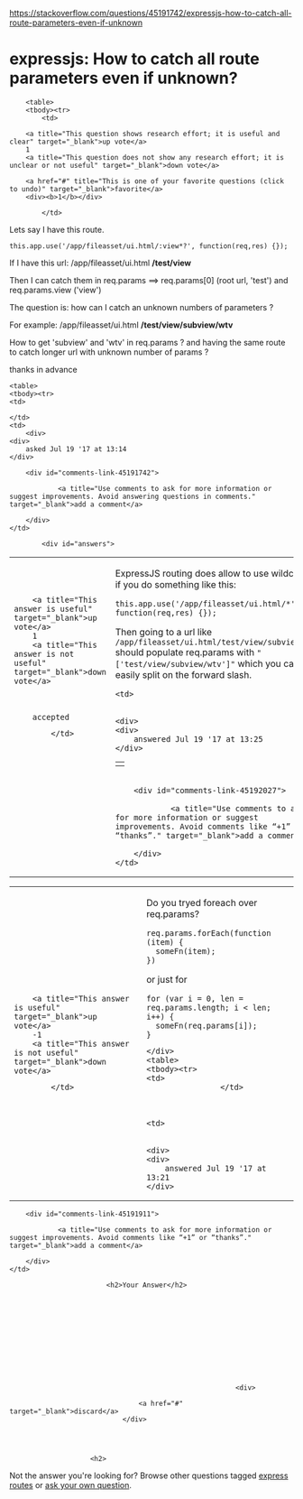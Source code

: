 <a href="https://stackoverflow.com/questions/45191742/expressjs-how-to-catch-all-route-parameters-even-if-unknown">https://stackoverflow.com/questions/45191742/expressjs-how-to-catch-all-route-parameters-even-if-unknown</a><div id="articleHeader"><h1>expressjs: How to catch all route parameters even if unknown?</h1></div>

            

<div id="question">

        <table>
        <tbody><tr>
            <td>
                

<div>
        
        <a title="This question shows research effort; it is useful and clear" target="_blank">up vote</a>
        1
        <a title="This question does not show any research effort; it is unclear or not useful" target="_blank">down vote</a>

        <a href="#" title="This is one of your favorite questions (click to undo)" target="_blank">favorite</a>
        <div><b>1</b></div>


</div>

            </td>
            
<td>
<div>
    <div>

<p>Lets say I have this route.</p>

<pre><code>this.app.use('/app/fileasset/ui.html/:view*?', function(req,res) {});
</code></pre>

<p>If I have this url: /app/fileasset/ui.html <strong>/test/view</strong></p>

<p>Then I can catch them in req.params ==&gt; req.params[0] (root url, 'test') and req.params.view ('view')</p>

<p>The question is: how can I catch an unknown numbers of parameters ?</p>

<p>For example: /app/fileasset/ui.html <strong>/test/view/subview/wtv</strong></p>

<p>How to get 'subview' and 'wtv' in req.params ? and having the same route to catch longer url with unknown number of params ?</p>

<p>thanks in advance</p>
    </div>
    
    <table>
    <tbody><tr>
    <td>
        
    </td>
    <td>
        <div>
    <div>
        asked Jul 19 '17 at 13:14
    </div>
    
    
</div>
    </td>
    </tr>
    </tbody></table>
</div>
</td>
        </tr>
                
<tr>
    <td></td>
    <td>
	    

        <div id="comments-link-45191742">

                <a title="Use comments to ask for more information or suggest improvements. Avoid answering questions in comments." target="_blank">add a comment</a>
            
        </div>         
    </td>
</tr>        </tbody></table>
</div>

            <div id="answers">

                
                




  

<div id="answer-45192027">
    <table>
        <tbody><tr>
            <td>
                

<div>
        
        <a title="This answer is useful" target="_blank">up vote</a>
        1
        <a title="This answer is not useful" target="_blank">down vote</a>



        accepted

</div>

            </td>
            


<td>
    <div>
<p>ExpressJS routing does allow to use wildcards, if you do something like this:</p>

<pre><code>this.app.use('/app/fileasset/ui.html/*', function(req,res) {});
</code></pre>

<p>Then going to a url like <code>/app/fileasset/ui.html/test/view/subview/wtv</code> should populate req.params with <code>"['test/view/subview/wtv']"</code> which you can easily split on the forward slash.</p>
    </div>
    <table>
    <tbody><tr>
    <td>
                    </td>
            


    <td>   
       

    <div>
    <div>
        answered Jul 19 '17 at 13:25
    </div>
    
    
</div>
    </td>
    </tr>
    </tbody></table>
</td>
        </tr>
    
<tr>
    <td></td>
    <td>
	    

        <div id="comments-link-45192027">

                <a title="Use comments to ask for more information or suggest improvements. Avoid comments like “+1” or “thanks”." target="_blank">add a comment</a>
            
        </div>         
    </td>
</tr>    </tbody></table>
</div>

  

<div id="answer-45191911">
    <table>
        <tbody><tr>
            <td>
                

<div>
        
        <a title="This answer is useful" target="_blank">up vote</a>
        -1
        <a title="This answer is not useful" target="_blank">down vote</a>




</div>

            </td>
            


<td>
    <div>
<p>Do you tryed foreach over req.params?</p>

<pre><code>req.params.forEach(function (item) {
  someFn(item);
})
</code></pre>

<p>or just for</p>

<pre><code>for (var i = 0, len = req.params.length; i &lt; len; i++) {
  someFn(req.params[i]);
}
</code></pre>
    </div>
    <table>
    <tbody><tr>
    <td>
                    </td>
            


    <td>   
       

    <div>
    <div>
        answered Jul 19 '17 at 13:21
    </div>
    
    
</div>
    </td>
    </tr>
    </tbody></table>
</td>
        </tr>
    
<tr>
    <td></td>
    <td>
	    

        <div id="comments-link-45191911">

                <a title="Use comments to ask for more information or suggest improvements. Avoid comments like “+1” or “thanks”." target="_blank">add a comment</a>
            
        </div>         
    </td>
</tr>    </tbody></table>
</div>
                                    
                        
                            
                            
                            
                            <h2>Your Answer</h2>


            
    






                            

                                                            <div>
                                        
                                    <a href="#" target="_blank">discard</a>
                                </div>
                        



                        <h2>
Not the answer you're looking for?                            Browse other questions tagged <a href="/questions/tagged/express" title="show questions tagged 'express'" target="_blank">express</a> <a href="/questions/tagged/routes" title="show questions tagged 'routes'" target="_blank">routes</a>  or <a href="/questions/ask" target="_blank">ask your own question</a>.                        </h2>
            </div>
        